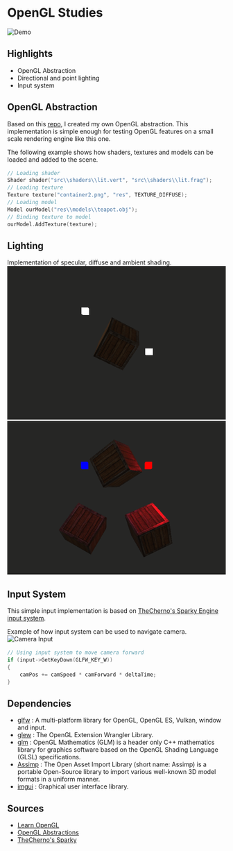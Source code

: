 # OpenGL Studies
![Demo](/docs/demo.gif  "Demo")

## Highlights
- OpenGL Abstraction
- Directional and point lighting
- Input system

## OpenGL Abstraction
Based on this [repo](https://github.com/Pikachuxxxx/OpenGL-Abstractions), I created my own OpenGL abstraction. This implementation is simple enough for testing OpenGL features on a small scale rendering engine like this one.

The following example shows how shaders, textures and models can be loaded and added to the scene.
```cpp
// Loading shader
Shader shader("src\\shaders\\lit.vert", "src\\shaders\\lit.frag");
// Loading texture
Texture texture("container2.png", "res", TEXTURE_DIFFUSE);
// Loading model
Model ourModel("res\\models\\teapot.obj");
// Binding texture to model
ourModel.AddTexture(texture);
```

## Lighting
Implementation of specular, diffuse and ambient shading.
![Light Sources](/docs/lightsources.gif  "Light Sources")
![Light Sources](/docs/coloredlightsources.gif  "Light Sources")

## Input System
This simple input implementation is based on [TheCherno's Sparky Engine input system](https://github.com/TheCherno/Sparky).

Example of how input system can be used to navigate camera.
![Camera Input](/docs/input.gif  "Camera Input")
```cpp
// Using input system to move camera forward
if (input->GetKeyDown(GLFW_KEY_W))
{
	camPos += camSpeed * camForward * deltaTime;
}
```
## Dependencies
 * [glfw](https://github.com/glfw/glfw) : A multi-platform library for OpenGL, OpenGL ES, Vulkan, window and input.
 * [glew](http://glew.sourceforge.net) : The OpenGL Extension Wrangler Library.
 * [glm](https://github.com/g-truc/glm) : OpenGL Mathematics (GLM) is a header only C++ mathematics library for graphics software based on the OpenGL Shading Language (GLSL) specifications.
* [Assimp](https://www.assimp.org) : The Open Asset Import Library (short name: Assimp) is a portable Open-Source library to import various well-known 3D model formats in a uniform manner.
* [imgui](http://glew.sourceforge.net) : Graphical user interface library.

## Sources
- [Learn OpenGL](https://learnopengl.com/)
- [OpenGL Abstractions](https://github.com/Pikachuxxxx/OpenGL-Abstractions)
- [TheCherno's Sparky](https://github.com/TheCherno/Sparky)
